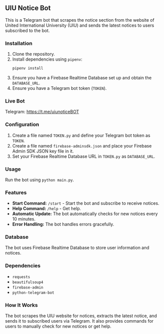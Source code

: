 ## UIU Notice Bot

This is a Telegram bot that scrapes the notice section from the website of United International University (UIU) and sends the latest notices to users subscribed to the bot.

### Installation

1. Clone the repository.
2. Install dependencies using `pipenv`:
   ```bash
   pipenv install
3. Ensure you have a Firebase Realtime Database set up and obtain the `DATABASE_URL`.
4. Ensure you have a Telegram bot token (`TOKEN`).


### Live Bot

Telegram: https://t.me/uiunoticeBOT

### Configuration

1. Create a file named `TOKEN.py` and define your Telegram bot token as `TOKEN`.
2. Create a file named `firebase-adminsdk.json` and place your Firebase Admin SDK JSON key file in it.
3. Set your Firebase Realtime Database URL in `TOKEN.py` as `DATABASE_URL`.

### Usage

Run the bot using `python main.py`.

### Features

- **Start Command:** `/start` - Start the bot and subscribe to receive notices.
- **Help Command:** `/help` - Get help.
- **Automatic Update:** The bot automatically checks for new notices every 10 minutes.
- **Error Handling:** The bot handles errors gracefully.

### Database

The bot uses Firebase Realtime Database to store user information and notices.

### Dependencies

- `requests`
- `beautifulsoup4`
- `firebase-admin`
- `python-telegram-bot`

### How It Works

The bot scrapes the UIU website for notices, extracts the latest notice, and sends it to subscribed users via Telegram. It also provides commands for users to manually check for new notices or get help.


